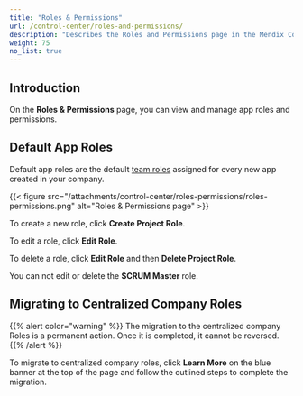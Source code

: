 ```yaml
---
title: "Roles & Permissions"
url: /control-center/roles-and-permissions/
description: "Describes the Roles and Permissions page in the Mendix Control Center."
weight: 75
no_list: true
---
```


## Introduction

On the **Roles & Permissions** page, you can view and manage app roles and permissions.

## Default App Roles

Default app roles are the default [team roles](/developerportal/general/app-roles/#team-roles) assigned for every new app created in your company.

{{< figure src="/attachments/control-center/roles-permissions/roles-permissions.png"  alt="Roles & Permissions page" >}}

To create a new role, click **Create Project Role**.

To edit a role, click **Edit Role**.

To delete a role, click **Edit Role** and then **Delete Project Role**.

You can not edit or delete the **SCRUM Master** role.

## Migrating to Centralized Company Roles

{{% alert color="warning" %}}
The migration to the centralized company Roles is a permanent action. Once it is completed, it cannot be reversed.
{{% /alert %}}

To migrate to centralized company roles, click **Learn More** on the blue banner at the top of the page and follow the outlined steps to complete the migration.


